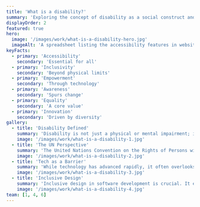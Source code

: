 ```yaml
---
title: 'What is a disability?'
summary: 'Exploring the concept of disability as a social construct and its impact in the digital world.'
displayOrder: 2
featured: true
hero:
  image: '/images/work/what-is-a-disability-hero.jpg'
  imageAlt: 'A spreadsheet listing the accessibility features in website design'
keyFacts:
  - primary: 'Accessibility'
    secondary: 'Essential for all'
  - primary: 'Inclusivity'
    secondary: 'Beyond physical limits'
  - primary: 'Empowerment'
    secondary: 'Through technology'
  - primary: 'Awareness'
    secondary: 'Spurs change'
  - primary: 'Equality'
    secondary: 'A core value'
  - primary: 'Innovation'
    secondary: 'Driven by diversity'
gallery:
  - title: 'Disability Defined'
    summary: 'Disability is not just a physical or mental impairment; it is deeply rooted in societal structures and perceptions. It emerges from the interaction between individuals with impairments and the barriers they face in society, particularly those created unintentionally by software designed for the "average" user.'
    image: '/images/work/what-is-a-disability-1.jpg'
  - title: 'The UN Perspective'
    summary: 'The United Nations Convention on the Rights of Persons with Disabilities (UNCRPD) emphasizes that disability results from the interaction of persons with impairments and societal barriers. This framework shifts the focus from the individual to the societal structures that need adaptation.'
    image: '/images/work/what-is-a-disability-2.jpg'
  - title: 'Tech as a Barrier'
    summary: 'While technology has advanced rapidly, it often overlooks the needs of people with disabilities. This oversight leads to further marginalization, highlighting the necessity for inclusive design in software development to accommodate diverse user needs.'
    image: '/images/work/what-is-a-disability-3.jpg'
  - title: 'Inclusive Design'
    summary: 'Inclusive design in software development is crucial. It ensures that products are accessible to and usable by everyone, regardless of their abilities or disabilities. This approach not only benefits individuals with impairments but enhances usability for all users.'
    image: '/images/work/what-is-a-disability-4.jpg'
team: [1, 4, 6]
---
```

